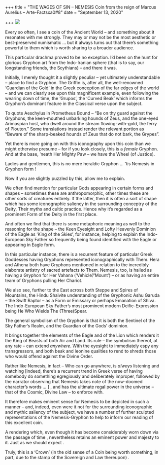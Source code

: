 +++
title = "THE WAGES OF SIN – NEMESIS Coin from the reign of Marcus Aurelius – Arte-Factsxa0#8"
date = "September 13, 2020"

+++
![](https://aryaakasha.files.wordpress.com/2020/09/119284511_706668173278843_7617694385755790913_n.png?w=564)

Every so often, I see a coin of the Ancient World – and something about
it resonates with me strongly. They may or may not be the most aesthetic
or best-preserved numismatic … but it always turns out that there’s
something powerful to them which is worth sharing to a broader audience.

This particular drachma proved to be no exception. I’d been on the hunt
for glorious Gryphon art from the Indo-Iranian sphere (that is to say,
our longstanding friends, the Scythians) – and there it was.

Initially, I merely thought it a slightly peculiar – yet ultimately
understandable – place to find a Gryphon. The Griffin is, after all, the
well-renowned ‘Guardian of the Gold’ in the Greek conception of the far
edges of the world – and we can clearly see upon this magnificent
example, even following the wearing down of time, the ‘Grupos’, the
‘Curved Beak’ which informs the Gryphon’s dominant feature in the
Classical verse upon the subject.

To quote Aeschylus in Prometheus Bound – “Be on thy guard against the
Gryphons, the keen-mouthed unbarking hounds of Zeus, and the one-eyed
Arimaspian host, who dwell around the stream flowing-with-gold, the
ferry of Plouton.” Some translations instead render the relevant portion
as “Beware of the sharp-beaked hounds of Zeus that do not bark, the
Grypes”.

Yet there is more going on with this iconography upon this coin than we
might otherwise presume – for if you look closely, this is a *female*
Gryphon. And at the base, ‘neath Her Mighty Paw – we have the Wheel (of
Justice).

Ladies and gentlemen, this is no mere heraldic Gryphon … ’tis Nemesis in
Gryphon form !

Now if you are slightly puzzled by this, allow me to explain.

We often find mention for particular Gods appearing in certain forms and
shapes – sometimes these are anthropomorphic, other times these are
other sorts of creatures entirely. If the latter, then it is often a
sort of shape which has some iconographic saliency in the surrounding
conceptry of the Deity, Their myths and cultic practice. Hence why it’s
regarded as a prominent Form of the Deity in the first place.

And often we find that there is some metaphoric meaning as well to the
reasoning for the shape – the Keen Eyesight and Lofty Heavenly Dominion
of the Eagle as ‘King of the Skies’, for instance, helping to explain
the Indo-European Sky Father so frequently being found identified with
the Eagle or appearing in Eagle form.

In this particular instance, there is a recurrent feature of particular
Greek Goddesses having Gryphons represented iconographically with Them.
Hera and Athena both have Gryphons mentioned in relation to the
incredibly elaborate artistry of sacred artefacts to Them. Nemesis, too,
is hailed as having a Gryphon for Her Vahana (‘Vehicle’/’Mount’) – or as
having an entire team of Gryphons pulling Her Chariot.

We also see, further to the East across both Steppe and Spires of
Mountains, the Hindu Shaivite understanding of the Gryphonic Ashu Garuda
– the Swift Raptor – as a Form or Emissary or perhaps Emanation of
Shiva. The Indo-European Sky Father’s most prominent modern
Deific-Expression being He Who Wields The (Three)Spear.

The general symbolism of the Gryphon is that it is both the Sentinel of
the Sky Father’s Realm, and the Guardian of the Gods’ dominion.

It brings together the elements of the Eagle and of the Lion which
renders it the King of Beasts of both Air and Land. Its rule – the
symbolism thereof, at any rate – can extend *anywhere*. With the
eyesight to immediately espy any transgressors, and both beak and
leonine qualities to rend to shreds those who would offend against the
Divine Order.

Rather like Nemesis, in fact – Who can go anywhere, is *always*
listening and watching \[indeed, there’s a recurrent trend in Greek
verse of having somebody do something egregiously and deliberately
improper, followed by the narrator observing that Nemesis takes note of
the now-doomed character’s words … \] , and has the ultimate regal power
in the universe – that of the Cosmic, Divine Law – to enforce with.

It therefore makes eminent sense for Nemesis to be depicted in such a
manner – and, indeed, even were it not for the surrounding iconographic
and mythic saliency of the subject, we have a number of further sculpted
representations of the Nemesis-Gryphon to help to inform our reading of
this excellent coin.

A rendering which, even though it has become considerably worn down via
the passage of time , nevertheless retains an eminent power and majesty
to it. Just as we should expect .

Truly, this is a ‘Crown’ (in the old sense of a Coin being worth
something, in part, due to the stamp of the Sovereign and Law thereupon)
.
